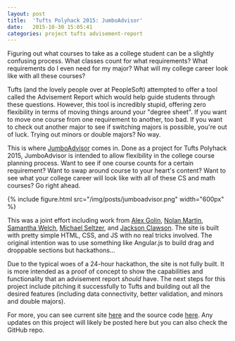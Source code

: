 ```yaml
---
layout: post
title:  'Tufts Polyhack 2015: JumboAdvisor'
date:   2015-10-30 15:05:41
categories: project tufts advisement-report
---
```


Figuring out what courses to take as a college student can be a slightly confusing process. What classes count for what requirements? What requirements do I even need for my major? What will my college career look like with all these courses?

Tufts (and the lovely people over at PeopleSoft) attempted to offer a tool called the Advisement Report which would help guide students through these questions. However, this tool is incredibly stupid, offering zero flexibility in terms of moving things around your "degree sheet". If you want to move one course from one requirement to another, too bad. If you want to check out another major to see if switching majors is possible, you're out of luck. Trying out minors or double majors? No way.

This is where [JumboAdvisor](http://ben-tanen.github.io/JumboAdvisor/) comes in. Done as a project for Tufts Polyhack 2015, JumboAdvisor is intended to allow flexibility in the college course planning process. Want to see if one course counts for a certain requirement? Want to swap around course to your heart's content? Want to see what your college career will look like with all of these CS and math courses? Go right ahead.

{% include figure.html src="/img/posts/jumboadvisor.png" width="600px" %}

This was a joint effort including work from [Alex Golin](https://github.com/agolin95), [Nolan Martin](https://github.com/menlonoma), [Samantha Welch](https://github.com/swelch01), [Michael Seltzer](https://github.com/mseltzer94), and [Jackson Clawson](https://github.com/jclaw). The site is built with pretty simple HTML, CSS, and JS with no real tricks involved. The original intention was to use something like Angular.js to build drag and droppable sections but hackathons...

Due to the typical woes of a 24-hour hackathon, the site is not fully built. It is more intended as a proof of concept to show the capabilities and functionality that an advisement report *should* have. The next steps for this project include pitching it successfully to Tufts and building out all the desired features (including data connectivity, better validation, and minors and double majors).

For more, you can see current site [here](http://ben-tanen.github.io/JumboAdvisor/) and the source code [here](https://github.com/ben-tanen/JumboAdvisor). Any updates on this project will likely be posted here but you can also check the GitHub repo.

